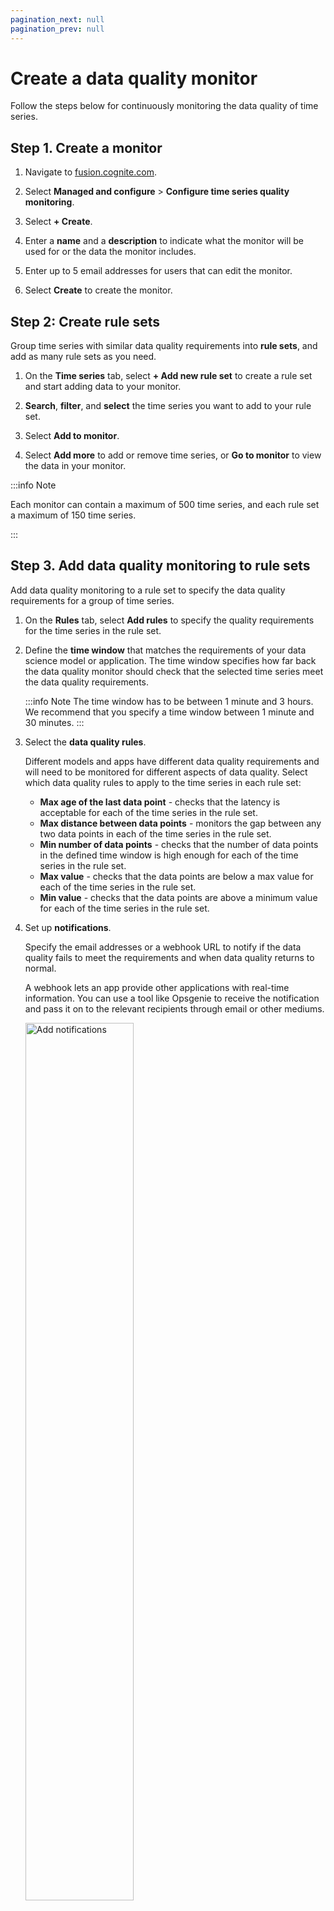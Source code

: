 ```yaml
---
pagination_next: null
pagination_prev: null
---
```


# Create a data quality monitor

Follow the steps below for continuously monitoring the data quality of time series. 

## Step 1. Create a monitor

1. Navigate to [fusion.cognite.com](https://fusion.cognite.com).

1. Select **Managed and configure** > **Configure time series quality monitoring**.

1. Select **+ Create**.

1. Enter a **name** and a **description** to indicate what the monitor will be used for or the data the monitor includes.

1. Enter up to 5 email addresses for users that can edit the monitor.

1. Select **Create** to create the monitor.
 
## Step 2: Create rule sets

Group time series with similar data quality requirements into **rule sets**, and add as many rule sets as you need. 

1. On the **Time series** tab, select **+ Add new rule set** to create a rule set and start adding data to your monitor.

1. **Search**, **filter**, and **select** the time series you want to add to your rule set.

1. Select **Add to monitor**.

1. Select **Add more** to add or remove time series, or **Go to monitor** to view the data in your monitor.

:::info Note

Each monitor can contain a maximum of 500 time series, and each rule set a maximum of 150 time series.

:::

## Step 3. Add data quality monitoring to rule sets

Add data quality monitoring to a rule set to specify the data quality requirements for a group of time series.

1. On the **Rules** tab, select **Add rules** to specify the quality requirements for the time series in the rule set.

1. Define the **time window** that matches the requirements of your data science model or application. The time window specifies how far back the data quality monitor should check that the selected time series meet the data quality requirements.

    :::info Note
    The time window has to be between 1 minute and 3 hours. We recommend that you specify a time window between 1 minute and 30 minutes.
    :::

1.  Select the **data quality rules**.

    Different models and apps have different data quality requirements and will need to be monitored for different aspects of data quality. Select which data quality rules to apply to the time series in each rule set:

    - **Max age of the last data point** - checks that the latency is acceptable for each of the time series in the rule set.
    - **Max distance between data points** - monitors the gap between any two data points in each of the time series in the rule set.
    - **Min number of data points** - checks that the number of data points in the defined time window is high enough for each of the time series in the rule set.
    - **Max value** - checks that the data points are below a max value for each of the time series in the rule set.
    - **Min value** - checks that the data points are above a minimum value for each of the time series in the rule set.

1.  Set up **notifications**.

    Specify the email addresses or a webhook URL to notify if the data quality fails to meet the requirements and when data quality returns to normal.

    A webhook lets an app provide other applications with real-time information. You can use a tool like Opsgenie to receive the notification and pass it on to the relevant recipients through email or other mediums.

    <img className="screenshot" src="https://apps-cdn.cogniteapp.com/@cognite/docs-portal-images/1.0.0/images/cdf/data_governance/add_notifications.png" alt="Add notifications " width="60%"/>

1.  Select **Apply**.
